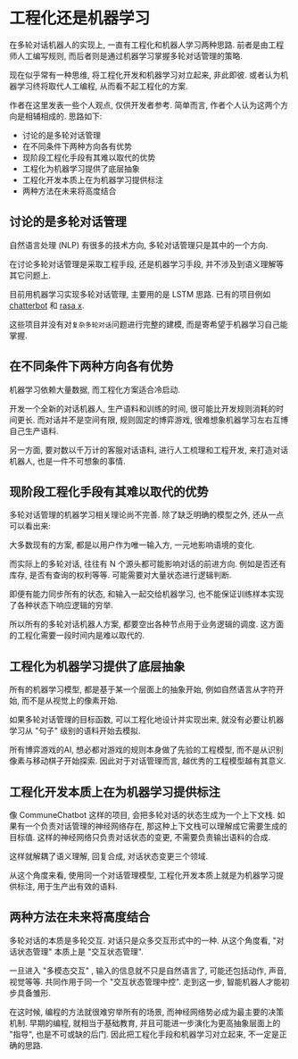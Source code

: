 # 工程化还是机器学习

在多轮对话机器人的实现上, 一直有工程化和机器人学习两种思路. 前者是由工程师人工编写规则, 而后者则是通过机器学习掌握多轮对话管理的策略.

现在似乎常有一种思维, 将工程化开发和机器学习对立起来, 非此即彼. 或者认为机器学习终将取代人工编程, 从而看不起工程化的方案. 

作者在这里发表一些个人观点, 仅供开发者参考. 简单而言, 作者个人认为这两个方向是相辅相成的. 思路如下: 

* 讨论的是多轮对话管理  
* 在不同条件下两种方向各有优势
* 现阶段工程化手段有其难以取代的优势
* 工程化为机器学习提供了底层抽象
* 工程化开发本质上在为机器学习提供标注
* 两种方法在未来将高度结合


## 讨论的是多轮对话管理

自然语言处理 (NLP) 有很多的技术方向, 多轮对话管理只是其中的一个方向. 

在讨论多轮对话管理是采取工程手段, 还是机器学习手段, 并不涉及到语义理解等其它问题上. 

目前用机器学习实现多轮对话管理, 主要用的是 LSTM 思路. 已有的项目例如 [chatterbot](https://github.com/gunthercox/ChatterBot) 和 [rasa x](https://rasa.com/docs/rasa-x/). 

这些项目并没有对```复杂多轮对话```问题进行完整的建模, 而是寄希望于机器学习自己能掌握. 

## 在不同条件下两种方向各有优势

机器学习依赖大量数据, 而工程化方案适合冷启动. 

开发一个全新的对话机器人, 生产语料和训练的时间, 很可能比开发规则消耗的时间更长. 而对话并不是空间有限, 规则固定的博弈游戏, 很难想象机器学习左右互博自己生产语料. 

另一方面, 要对数以千万计的客服对话语料, 进行人工梳理和工程开发, 来打造对话机器人, 也是一件不可想象的事情. 

## 现阶段工程化手段有其难以取代的优势

多轮对话管理的机器学习相关理论尚不完善. 除了缺乏明确的模型之外, 还从一点可以看出来:

大多数现有的方案, 都是以用户作为唯一输入方, 一元地影响语境的变化. 

而实际上的多轮对话, 往往有 N 个源头都可能影响对话的前进方向. 例如是否还有库存, 是否有查询的权利等等. 可能需要对大量状态进行逻辑判断.

即便有能力同步所有的状态, 和输入一起交给机器学习, 也不能保证训练样本实现了各种状态下响应逻辑的穷举.  

所以所有的多轮对话机器人方案, 都要空出各种节点用于业务逻辑的调度. 这方面的工程化需要一段时间内是难以取代的. 

## 工程化为机器学习提供了底层抽象

所有的机器学习模型, 都是基于某一个层面上的抽象开始, 例如自然语言从字符开始, 而不是从视觉上的像素开始. 

如果多轮对话管理的目标函数, 可以工程化地设计并实现出来, 就没有必要让机器学习从 "句子" 级别的语料开始去模拟. 

所有博弈游戏的AI, 想必都对游戏的规则本身做了先验的工程模型, 而不是从识别像素与移动棋子开始探索. 因此对于对话管理而言, 越优秀的工程模型越有其意义. 

## 工程化开发本质上在为机器学习提供标注

像 CommuneChatbot 这样的项目, 会把多轮对话的状态生成为一个上下文栈. 如果有一个负责对话管理的神经网络存在, 那这种上下文栈可以理解成它需要生成的目标值. 这样的神经网络只负责对话状态的变更, 不需要负责输出语料的合成. 

这样就解耦了语义理解, 回复合成, 对话状态变更三个领域.

从这个角度来看, 使用同一个对话管理模型, 工程化开发本质上就是为机器学习提供标注, 用于生产出有效的语料. 

## 两种方法在未来将高度结合

多轮对话的本质是多轮交互. 对话只是众多交互形式中的一种. 从这个角度看, "对话状态管理" 本质上是 "交互状态管理".

一旦进入 "多模态交互" , 输入的信息就不只是自然语言了, 可能还包括动作, 声音, 视觉等等. 共同作用于同一个 "交互状态管理中控". 走到这一步, 智能机器人才能初步具备雏形.

在这时候, 编程的方法就很难穷举所有的场景, 而神经网络势必成为最主要的决策机制. 早期的编程, 就相当于基础教育, 并且可能进一步演化为更高抽象层面上的 "指导", 也是不可或缺的后门. 因此把工程化手段和机器学习对立起来, 不一定是正确的思路.  






